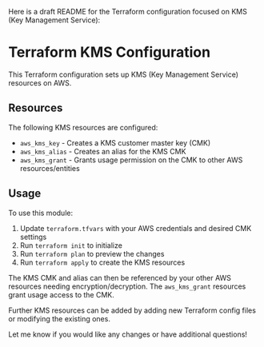 Here is a draft README for the Terraform configuration focused on KMS (Key Management Service):

# Terraform KMS Configuration

This Terraform configuration sets up KMS (Key Management Service) resources on AWS.

## Resources

The following KMS resources are configured:

- `aws_kms_key` - Creates a KMS customer master key (CMK)
- `aws_kms_alias` - Creates an alias for the KMS CMK
- `aws_kms_grant` - Grants usage permission on the CMK to other AWS resources/entities

## Usage

To use this module:

1. Update `terraform.tfvars` with your AWS credentials and desired CMK settings
2. Run `terraform init` to initialize 
3. Run `terraform plan` to preview the changes
4. Run `terraform apply` to create the KMS resources

The KMS CMK and alias can then be referenced by your other AWS resources needing encryption/decryption. The `aws_kms_grant` resources grant usage access to the CMK.

Further KMS resources can be added by adding new Terraform config files or modifying the existing ones.

Let me know if you would like any changes or have additional questions!